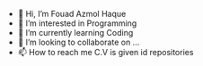 - 👋 Hi, I’m Fouad Azmol Haque
- 👀 I’m interested in Programming
- 🌱 I’m currently learning Coding
- 💞️ I’m looking to collaborate on ...
- 📫 How to reach me C.V is given id repositories

<!---
azmolk20/azmolk20 is a ✨ special ✨ repository because its `README.md` (this file) appears on your GitHub profile.
You can click the Preview link to take a look at your changes.
--->
